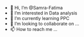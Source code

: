- 👋 Hi, I’m @Samra-Fatima
- 👀 I’m interested in Data analysis
- 🌱 I’m currently learning PPC
- 💞️ I’m looking to collaborate on ...
- 📫 How to reach me ...

<!---
Samra-Fatima/Samra-Fatima is a ✨ special ✨ repository because its `README.md` (this file) appears on your GitHub profile.
You can click the Preview link to take a look at your changes.
--->
